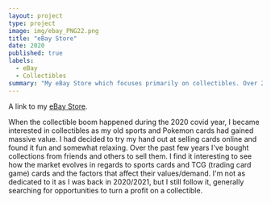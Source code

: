 ```yaml
---
layout: project
type: project
image: img/ebay_PNG22.png
title: "eBay Store"
date: 2020
published: true
labels:
  - eBay
  - Collectibles
summary: "My eBay Store which focuses primarily on collectibles. Over 2000 items sold."
---
```


A link to my [eBay Store](https://www.ebay.com/usr/thabigcat808).

When the collectible boom happened during the 2020 covid year, I became interested in collectibles as my old sports and Pokemon cards had gained massive value. I had decided to try my hand out at selling cards online and found it fun and somewhat relaxing. Over the past few years I've bought collections from friends and others to sell them. I find it interesting to see how the market evolves in regards to sports cards and TCG (trading card game) cards and the factors that affect their values/demand. I'm not as dedicated to it as I was back in 2020/2021, but I still follow it, generally searching for opportunities to turn a profit on a collectible.
